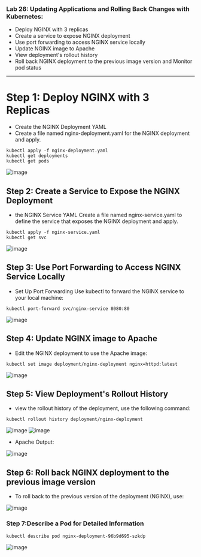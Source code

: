 ### Lab 26: Updating Applications and Rolling Back Changes with Kubernetes:

- Deploy NGINX with 3 replicas
- Create a service to expose NGINX deployment
- Use port forwarding to access NGINX service locally
- Update NGINX image to Apache
- View deployment's rollout history
- Roll back NGINX deployment to the previous image version and Monitor pod status

---
# Step 1: Deploy NGINX with 3 Replicas
- Create the NGINX Deployment YAML
- Create a file named nginx-deployment.yaml for the NGINX deployment and apply.

```
kubectl apply -f nginx-deployment.yaml
kubectl get deployments
kubectl get pods
```

![image](https://github.com/user-attachments/assets/c1828a90-faf4-4f46-88b6-4aca6c2722b6)

## Step 2: Create a Service to Expose the NGINX Deployment
- the NGINX Service YAML Create a file named nginx-service.yaml to define the service that exposes the NGINX deployment and apply.

```
kubectl apply -f nginx-service.yaml
kubectl get svc
```
![image](https://github.com/user-attachments/assets/3da444aa-950c-4a89-8712-cac4dd7baa8c)


## Step 3: Use Port Forwarding to Access NGINX Service Locally
- Set Up Port Forwarding Use kubectl to forward the NGINX service to your local machine:

```
kubectl port-forward svc/nginx-service 8080:80
```
![image](https://github.com/user-attachments/assets/87c23493-fa97-426b-b938-90383a3bab37)

## Step 4: Update NGINX image to Apache
- Edit the NGINX deployment to use the Apache image:
  
```
kubectl set image deployment/nginx-deployment nginx=httpd:latest
```

![image](https://github.com/user-attachments/assets/401c4a8c-9b3e-4c47-a27a-56f7e364d038)

## Step 5: View Deployment's Rollout History
- view the rollout history of the deployment, use the following command:
```
kubectl rollout history deployment/nginx-deployment
```
![image](https://github.com/user-attachments/assets/d7bc485c-f702-43dc-b943-ae98db87a097)
![image](https://github.com/user-attachments/assets/793d18ae-09bb-427b-9c26-dae305991c01)

- Apache Output:
  
![image](https://github.com/user-attachments/assets/6ff30bfd-b4fb-4388-8d5a-2f673a1cfe42)


## Step 6: Roll back NGINX deployment to the previous image version
- To roll back to the previous version of the deployment (NGINX), use:

![image](https://github.com/user-attachments/assets/016807ee-1c46-4d66-ae20-c157a714c7df)


### Step 7:Describe a Pod for Detailed Information
```
kubectl describe pod nginx-deployment-96b9d695-szkdp
```

![image](https://github.com/user-attachments/assets/256dfb2b-20d6-48ad-b7f7-79c1068d5371)


